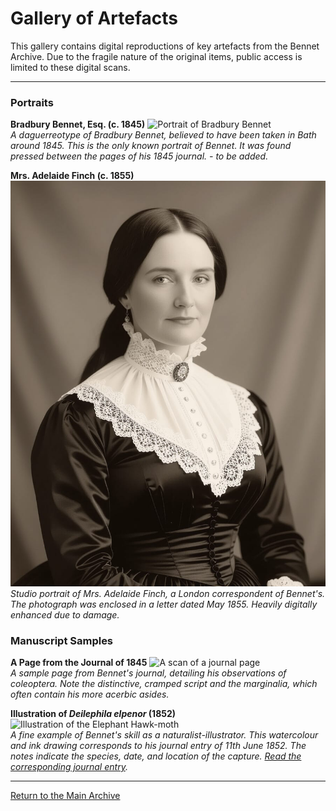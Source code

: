 # Gallery of Artefacts

This gallery contains digital reproductions of key artefacts from the Bennet Archive. Due to the fragile nature of the original items, public access is limited to these digital scans.

---

### Portraits

**Bradbury Bennet, Esq. (c. 1845)**
![Portrait of Bradbury Bennet](assets/images/bennet_portrait.png)  
*A daguerreotype of Bradbury Bennet, believed to have been taken in Bath around 1845. This is the only known portrait of Bennet. It was found pressed between the pages of his 1845 journal. - to be added.*

**Mrs. Adelaide Finch (c. 1855)**
![Portrait of Mrs. Adelaide Finch](assets/images/AF_1855.png)  
*Studio portrait of Mrs. Adelaide Finch, a London correspondent of Bennet's. The photograph was enclosed in a letter dated May 1855. Heavily digitally enhanced due to damage.*


### Manuscript Samples

**A Page from the Journal of 1845**
![A scan of a journal page](assets/images/journal_sample_1845.png)  
*A sample page from Bennet's journal, detailing his observations of coleoptera. Note the distinctive, cramped script and the marginalia, which often contain his more acerbic asides.*


**Illustration of *Deilephila elpenor* (1852)**
![Illustration of the Elephant Hawk-moth](assets/images/deilephila_elpenor.png)  
*A fine example of Bennet's skill as a naturalist-illustrator. This watercolour and ink drawing corresponds to his journal entry of 11th June 1852. The notes indicate the species, date, and location of the capture. [Read the corresponding journal entry](entries/elephant-hawk-moth.md).*

---
[Return to the Main Archive](index.md)
